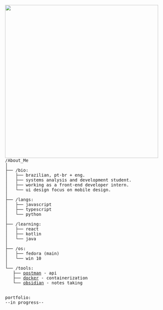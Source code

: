 <p float="left">
 <img src="https://github.com/bjmontr/bjmontr/blob/main/side_imgs/img1.jpg" width="500" align="left">
  <p float="left">
    <samp>
      /About_Me <br>
      │ <br>
      ├── /bio:<br>
             │&nbsp;&nbsp;&nbsp;├── brazilian, pt-br + eng.<br>
             │&nbsp;&nbsp;&nbsp;├── systems analysis and development student.<br>
             │&nbsp;&nbsp;&nbsp;├── working as a front-end developer intern.<br>
             │&nbsp;&nbsp;&nbsp;└── ui design focus on mobile design.<br>
      │<br>
      ├── /langs:<br>
          │&nbsp;&nbsp;&nbsp;├── javascript <br>
          │&nbsp;&nbsp;&nbsp;├── typescript <br>
          │&nbsp;&nbsp;&nbsp;└── python <br>
      │<br>
      ├── /learning:<br>
          │&nbsp;&nbsp;&nbsp;├── react <br>
          │&nbsp;&nbsp;&nbsp;├── kotlin <br>
          │&nbsp;&nbsp;&nbsp;└── java <br>
      │ <br>
      ├── /os:<br>
        │&nbsp;&nbsp;&nbsp;├── fedora (main) <br>
        │&nbsp;&nbsp;&nbsp;└── win 10 <br>
      │ <br>
      └── /tools:<br>
          &nbsp;&nbsp;&nbsp;├── <a href="https://github.com/mandiant/flare-vm">postman</a> - api<br>
          &nbsp;&nbsp;&nbsp;├── <a href="https://www.genymotion.com/">docker</a> - containerization <br>
          &nbsp;&nbsp;&nbsp;└── <a href="https://obsidian.md/">obsidian</a> - notes taking<br> 
     <br>
     <br>
     portfolio:<br>
         --in progress--
      <b>
    </samp>
  </p>
</p>
